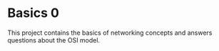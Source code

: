 # Basics 0

This project contains the basics of networking concepts and answers questions about the OSI model.
